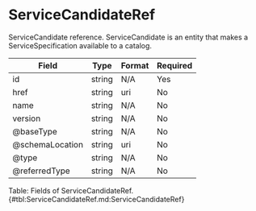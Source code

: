 <!--
    ATTENTION: This file was generated via gradle!
               Do NOT manually edit this file! Any such changes will be overwritten!
-->

# ServiceCandidateRef

ServiceCandidate reference.
ServiceCandidate is an entity that makes a ServiceSpecification available to a catalog.

| Field | Type | Format | Required |
|-------|---|--------|---|
| id | string | N/A | Yes |
| href | string | uri | No |
| name | string | N/A | No |
| version | string | N/A | No |
| \@baseType | string | N/A | No |
| \@schemaLocation | string | uri | No |
| \@type | string | N/A | No |
| \@referredType | string | N/A | No |

Table: Fields of ServiceCandidateRef. {#tbl:ServiceCandidateRef.md:ServiceCandidateRef}
